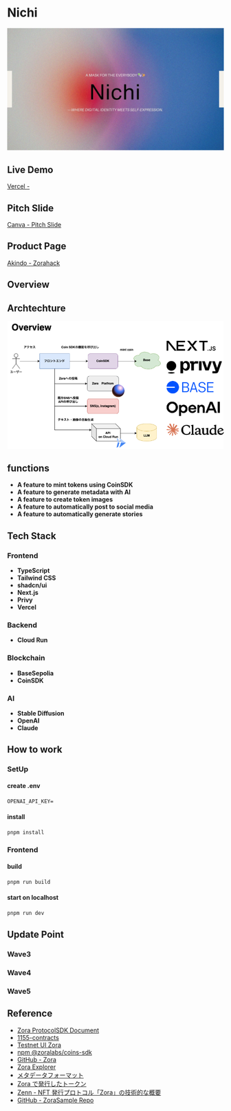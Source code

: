 # Nichi

![](./docs/title.jpg)

## Live Demo

[Vercel - ]()

## Pitch Slide

[Canva - Pitch Slide](https://www.canva.com/design/DAGkI2goC6c/8OqYgBHUSSNaWSdrU_9_8Q/view?utm_content=DAGkI2goC6c&utm_campaign=designshare&utm_medium=link2&utm_source=uniquelinks&utlId=hf1a0395bec)

## Product Page

[Akindo - Zorahack](https://app.akindo.io/communities/pe6EzVQPafJgLnDE)

## Overview

## Archtechture

![](./docs/overview.drawio.png)

## functions

- **A feature to mint tokens using CoinSDK**
- **A feature to generate metadata with AI**
- **A feature to create token images**
- **A feature to automatically post to social media**
- **A feature to automatically generate stories**

## Tech Stack

### Frontend

- **TypeScript**
- **Tailwind CSS**
- **shadcn/ui**
- **Next.js**
- **Privy**
- **Vercel**

### Backend

- **Cloud Run**

### Blockchain

- **BaseSepolia**
- **CoinSDK**

### AI

- **Stable Diffusion**
- **OpenAI**
- **Claude**

## How to work

### SetUp

#### create .env

```txt
OPENAI_API_KEY=
```

#### install

```bash
pnpm install
```
### Frontend

#### build

```bash
pnpm run build
```

#### start on localhost

```bash
pnpm run dev
```

## Update Point

### Wave3

### Wave4

### Wave5

## Reference

- [Zora ProtocolSDK Document](https://docs.zora.co/protocol-sdk/introduction)
- [1155-contracts](https://github.com/ourzora/zora-protocol/tree/main/packages/1155-contracts)
- [Testnet UI Zora](https://testnet.zora.co/)
- [npm @zoralabs/coins-sdk](https://www.npmjs.com/package/@zoralabs/coins-sdk)
- [GitHub - Zora](https://github.com/ourzora/zora-protocol)
- [Zora Explorer](https://sepolia.explorer.zora.energy/)
- [メタデータフォーマット](https://docs.zora.co/contracts/Metadata)
- [Zora で発行したトークン](https://zora.co/coin/base:0x54ce08574374e7e879074d3c9e95ff9cef01547b)
- [Zenn - NFT 発行プロトコル「Zora」の技術的な概要](https://zenn.dev/senspace/articles/045febcf7a8604)
- [GitHub - ZoraSample Repo](https://github.com/mashharuki/zora-sample)
